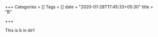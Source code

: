 +++
Categories = []
Tags = []
date = "2020-01-28T17:45:33+05:30"
title = "B"

+++

This is b in dir1